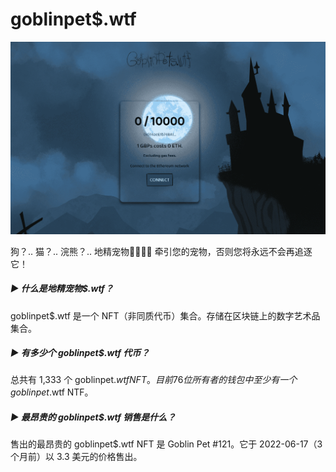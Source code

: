# goblinpet$.wtf

![NFT](20220831174138.png)

狗？.. 猫？.. 浣熊？.. 地精宠物🧟‍♂️🧟‍♀️ 牵引您的宠物，否则您将永远不会再追逐它！

##### ▶ 什么是地精宠物$.wtf？

goblinpet$.wtf 是一个 NFT（非同质代币）集合。存储在区块链上的数字艺术品集合。

##### ▶ 有多少个 goblinpet$.wtf 代币？

总共有 1,333 个 goblinpet$.wtf NFT。目前 76 位所有者的钱包中至少有一个 goblinpet$.wtf NTF。

##### ▶ 最昂贵的 goblinpet$.wtf 销售是什么？

售出的最昂贵的 goblinpet$.wtf NFT 是 Goblin Pet #121。它于 2022-06-17（3 个月前）以 3.3 美元的价格售出。
